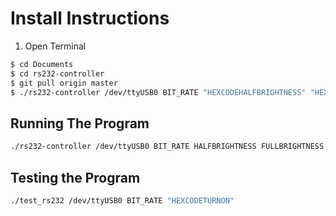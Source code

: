 # Install Instructions

1. Open Terminal

```bash
$ cd Documents
$ cd rs232-controller
$ git pull origin master
$ ./rs232-controller /dev/ttyUSB0 BIT_RATE "HEXCODEHALFBRIGHTNESS" "HEXCODEFULLBRIGHTNESS" &
```

## Running The Program

```bash
./rs232-controller /dev/ttyUSB0 BIT_RATE HALFBRIGHTNESS FULLBRIGHTNESS &
```

## Testing the Program

```bash
./test_rs232 /dev/ttyUSB0 BIT_RATE "HEXCODETURNON"
```